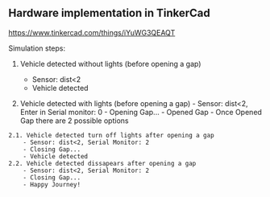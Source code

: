 ## Hardware implementation in TinkerCad

https://www.tinkercad.com/things/iYuWG3QEAQT


Simulation steps:

1.   Vehicle detected without lights (before opening a gap)	
     - Sensor: dist<2
     - Vehicle detected

2.   Vehicle detected with lights (before opening a gap)
	- Sensor: dist<2, Enter in Serial monitor: 0
	- Opening Gap...
	- Opened Gap
	- Once Opened Gap there are 2 possible options
	
	2.1. Vehicle detected turn off lights after opening a gap
		- Sensor: dist<2, Serial Monitor: 2
		- Closing Gap...
		- Vehicle detected
	2.2. Vehicle detected dissapears after opening a gap
		- Sensor: dist<2, Serial Monitor: 2
		- Closing Gap...
		- Happy Journey!

